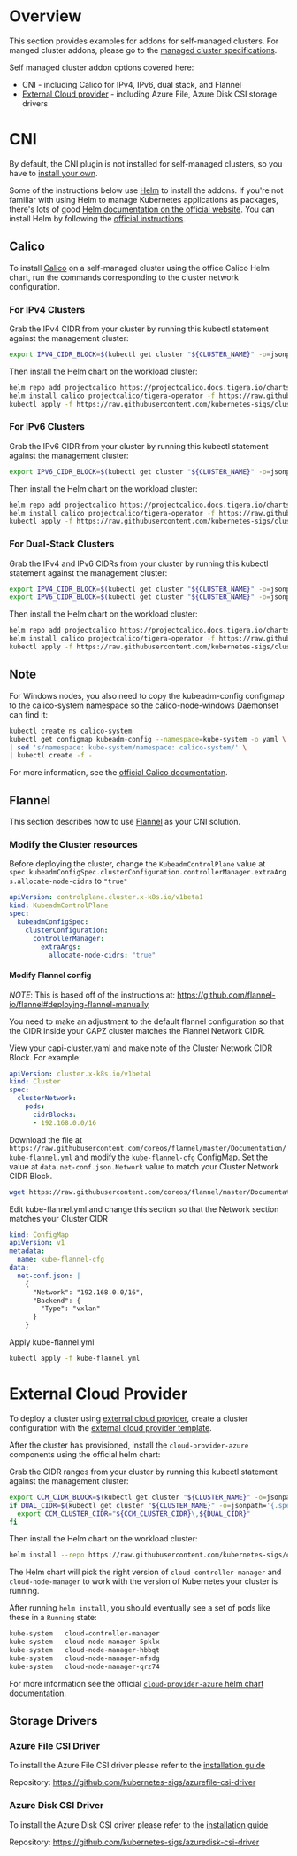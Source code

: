 # Overview

This section provides examples for addons for self-managed clusters. For manged cluster addons, please go to the [managed cluster specifications](https://capz.sigs.k8s.io/topics/managedcluster.html#specification).

Self managed cluster addon options covered here:

- CNI - including Calico for IPv4, IPv6, dual stack, and Flannel
- [External Cloud provider](#external-cloud-provider) - including Azure File, Azure Disk CSI storage drivers

# CNI

By default, the CNI plugin is not installed for self-managed clusters, so you have to [install your own](https://cluster-api.sigs.k8s.io/user/quick-start.html#deploy-a-cni-solution).

Some of the instructions below use [Helm](https://helm.sh) to install the addons. If you're not familiar with using Helm to manage Kubernetes applications as packages, there's lots of good [Helm documentation on the official website](https://helm.sh/docs/). You can install Helm by following the [official instructions](https://helm.sh/docs/intro/install/).

## Calico

To install [Calico](https://www.tigera.io/project-calico/) on a self-managed cluster using the office Calico Helm chart, run the commands corresponding to the cluster network configuration.

### For IPv4 Clusters

Grab the IPv4 CIDR from your cluster by running this kubectl statement against the management cluster:

```bash
export IPV4_CIDR_BLOCK=$(kubectl get cluster "${CLUSTER_NAME}" -o=jsonpath='{.spec.clusterNetwork.pods.cidrBlocks[0]}')
```

Then install the Helm chart on the workload cluster:

```bash
helm repo add projectcalico https://projectcalico.docs.tigera.io/charts && \
helm install calico projectcalico/tigera-operator -f https://raw.githubusercontent.com/kubernetes-sigs/cluster-api-provider-azure/main/templates/addons/calico/values.yaml --set-string "installation.calicoNetwork.ipPools[0].cidr=${IPV4_CIDR_BLOCK}" --namespace tigera-operator --create-namespace
kubectl apply -f https://raw.githubusercontent.com/kubernetes-sigs/cluster-api-provider-azure/main/templates/addons/calico/felix-override.yaml
```

### For IPv6 Clusters

Grab the IPv6 CIDR from your cluster by running this kubectl statement against the management cluster:

```bash
export IPV6_CIDR_BLOCK=$(kubectl get cluster "${CLUSTER_NAME}" -o=jsonpath='{.spec.clusterNetwork.pods.cidrBlocks[0]}')
```

Then install the Helm chart on the workload cluster:

```bash
helm repo add projectcalico https://projectcalico.docs.tigera.io/charts && \
helm install calico projectcalico/tigera-operator -f https://raw.githubusercontent.com/kubernetes-sigs/cluster-api-provider-azure/main/templates/addons/calico-ipv6/values.yaml  --set-string "installation.calicoNetwork.ipPools[0].cidr=${IPV6_CIDR_BLOCK}" --namespace tigera-operator --create-namespace
kubectl apply -f https://raw.githubusercontent.com/kubernetes-sigs/cluster-api-provider-azure/main/templates/addons/calico/felix-override.yaml
```

### For Dual-Stack Clusters

Grab the IPv4 and IPv6 CIDRs from your cluster by running this kubectl statement against the management cluster:

```bash
export IPV4_CIDR_BLOCK=$(kubectl get cluster "${CLUSTER_NAME}" -o=jsonpath='{.spec.clusterNetwork.pods.cidrBlocks[0]}')
export IPV6_CIDR_BLOCK=$(kubectl get cluster "${CLUSTER_NAME}" -o=jsonpath='{.spec.clusterNetwork.pods.cidrBlocks[1]}')
```

Then install the Helm chart on the workload cluster:

```bash
helm repo add projectcalico https://projectcalico.docs.tigera.io/charts && \
helm install calico projectcalico/tigera-operator -f https://raw.githubusercontent.com/kubernetes-sigs/cluster-api-provider-azure/main/templates/addons/calico-dual-stack/values.yaml --set-string "installation.calicoNetwork.ipPools[0].cidr=${IPV4_CIDR_BLOCK}","installation.calicoNetwork.ipPools[1].cidr=${IPV6_CIDR_BLOCK}" --namespace tigera-operator --create-namespace
kubectl apply -f https://raw.githubusercontent.com/kubernetes-sigs/cluster-api-provider-azure/main/templates/addons/calico/felix-override.yaml
```

<aside class="note">

<h1> Note </h1>

For Windows nodes, you also need to copy the kubeadm-config configmap to the calico-system namespace so the calico-node-windows Daemonset can find it:

```bash
kubectl create ns calico-system
kubectl get configmap kubeadm-config --namespace=kube-system -o yaml \
| sed 's/namespace: kube-system/namespace: calico-system/' \
| kubectl create -f -
```

</aside>

For more information, see the [official Calico documentation](https://projectcalico.docs.tigera.io/getting-started/kubernetes/helm).

## Flannel

This section describes how to use [Flannel](https://github.com/flannel-io/flannel) as your CNI solution.

### Modify the Cluster resources

Before deploying the cluster, change the `KubeadmControlPlane` value at `spec.kubeadmConfigSpec.clusterConfiguration.controllerManager.extraArgs.allocate-node-cidrs` to `"true"`

```yaml
apiVersion: controlplane.cluster.x-k8s.io/v1beta1
kind: KubeadmControlPlane
spec:
  kubeadmConfigSpec:
    clusterConfiguration:
      controllerManager:
        extraArgs:
          allocate-node-cidrs: "true"
```

#### Modify Flannel config

_NOTE_: This is based off of the instructions at: <https://github.com/flannel-io/flannel#deploying-flannel-manually>

You need to make an adjustment to the default flannel configuration so that the CIDR inside your CAPZ cluster matches the Flannel Network CIDR.

View your capi-cluster.yaml and make note of the Cluster Network CIDR Block.  For example:

```yaml
apiVersion: cluster.x-k8s.io/v1beta1
kind: Cluster
spec:
  clusterNetwork:
    pods:
      cidrBlocks:
      - 192.168.0.0/16
```

Download the file at `https://raw.githubusercontent.com/coreos/flannel/master/Documentation/kube-flannel.yml` and modify the `kube-flannel-cfg` ConfigMap.
Set the value at `data.net-conf.json.Network` value to match your Cluster Network CIDR Block.

```bash
wget https://raw.githubusercontent.com/coreos/flannel/master/Documentation/kube-flannel.yml
```

Edit kube-flannel.yml and change this section so that the Network section matches your Cluster CIDR

```yaml
kind: ConfigMap
apiVersion: v1
metadata:
  name: kube-flannel-cfg
data:
  net-conf.json: |
    {
      "Network": "192.168.0.0/16",
      "Backend": {
        "Type": "vxlan"
      }
    }
```

Apply kube-flannel.yml

```bash
kubectl apply -f kube-flannel.yml
```

# External Cloud Provider

To deploy a cluster using [external cloud provider](https://github.com/kubernetes-sigs/cloud-provider-azure), create a cluster configuration with the [external cloud provider template](https://raw.githubusercontent.com/kubernetes-sigs/cluster-api-provider-azure/main/templates/cluster-template-external-cloud-provider.yaml).

After the cluster has provisioned, install the `cloud-provider-azure` components using the official helm chart:

Grab the CIDR ranges from your cluster by running this kubectl statement against the management cluster:

```bash
export CCM_CIDR_BLOCK=$(kubectl get cluster "${CLUSTER_NAME}" -o=jsonpath='{.spec.clusterNetwork.pods.cidrBlocks[0]}')
if DUAL_CIDR=$(kubectl get cluster "${CLUSTER_NAME}" -o=jsonpath='{.spec.clusterNetwork.pods.cidrBlocks[1]}' 2> /dev/null); then
  export CCM_CLUSTER_CIDR="${CCM_CLUSTER_CIDR}\,${DUAL_CIDR}"
fi
```

Then install the Helm chart on the workload cluster:

```bash
helm install --repo https://raw.githubusercontent.com/kubernetes-sigs/cloud-provider-azure/master/helm/repo cloud-provider-azure --generate-name --set infra.clusterName=${CLUSTER_NAME} --set "cloudControllerManager.clusterCIDR=${CCM_CIDR_BLOCK}"
```

The Helm chart will pick the right version of `cloud-controller-manager` and `cloud-node-manager` to work with the version of Kubernetes your cluster is running.

After running `helm install`, you should eventually see a set of pods like these in a `Running` state:

```bash
kube-system   cloud-controller-manager                                            1/1     Running   0          41s
kube-system   cloud-node-manager-5pklx                                            1/1     Running   0          26s
kube-system   cloud-node-manager-hbbqt                                            1/1     Running   0          30s
kube-system   cloud-node-manager-mfsdg                                            1/1     Running   0          39s
kube-system   cloud-node-manager-qrz74                                            1/1     Running   0          24s
```

For more information see the official [`cloud-provider-azure` helm chart documentation](https://github.com/kubernetes-sigs/cloud-provider-azure/tree/master/helm/cloud-provider-azure).

## Storage Drivers

### Azure File CSI Driver

To install the Azure File CSI driver please refer to the [installation guide](https://github.com/kubernetes-sigs/azurefile-csi-driver/blob/master/docs/install-azurefile-csi-driver.md)

Repository: <https://github.com/kubernetes-sigs/azurefile-csi-driver>

### Azure Disk CSI Driver

To install the Azure Disk CSI driver please refer to the [installation guide](https://github.com/kubernetes-sigs/azuredisk-csi-driver/blob/master/docs/install-azuredisk-csi-driver.md)

Repository: <https://github.com/kubernetes-sigs/azuredisk-csi-driver>
